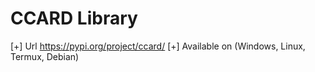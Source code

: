 # CCARD Library
[+] Url https://pypi.org/project/ccard/
[+] Available on (Windows, Linux, Termux, Debian)
